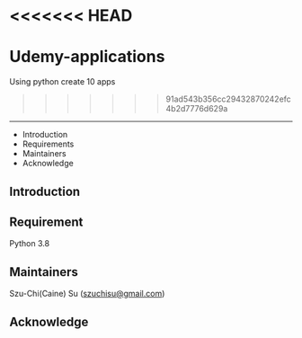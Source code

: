 <<<<<<< HEAD
=======
# Udemy-applications
Using python create 10 apps
>>>>>>> 91ad543b356cc29432870242efc4b2d7776d629a
---------------------

 * Introduction
 * Requirements
 * Maintainers
 * Acknowledge

Introduction
---------------------

Requirement
---------------------
Python 3.8

Maintainers
---------------------
Szu-Chi(Caine) Su (szuchisu@gmail.com)

Acknowledge
---------------------
